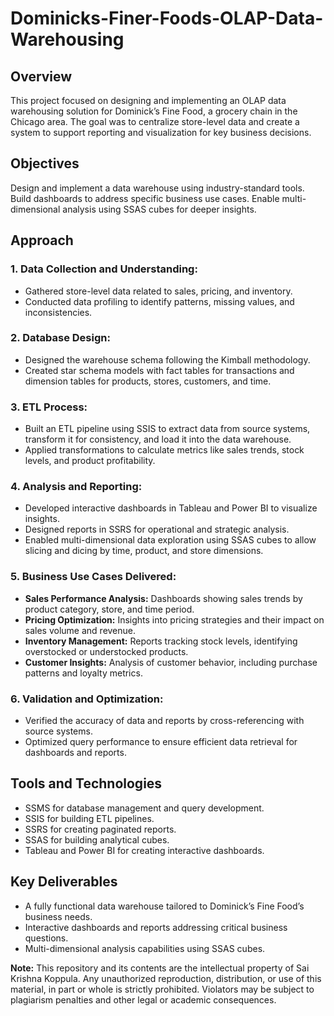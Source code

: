 # Dominicks-Finer-Foods-OLAP-Data-Warehousing

## Overview
This project focused on designing and implementing an OLAP data warehousing solution for Dominick’s Fine Food, a grocery chain in the Chicago area. The goal was to centralize store-level data and create a system to support reporting and visualization for key business decisions.

## Objectives
Design and implement a data warehouse using industry-standard tools.
Build dashboards to address specific business use cases.
Enable multi-dimensional analysis using SSAS cubes for deeper insights.

## Approach
### 1. Data Collection and Understanding:
- Gathered store-level data related to sales, pricing, and inventory.
- Conducted data profiling to identify patterns, missing values, and inconsistencies.
### 2. Database Design:
- Designed the warehouse schema following the Kimball methodology.
- Created star schema models with fact tables for transactions and dimension tables for products, stores, customers, and time.
### 3. ETL Process:
- Built an ETL pipeline using SSIS to extract data from source systems, transform it for consistency, and load it into the data warehouse.
- Applied transformations to calculate metrics like sales trends, stock levels, and product profitability.
### 4. Analysis and Reporting:
- Developed interactive dashboards in Tableau and Power BI to visualize insights.
- Designed reports in SSRS for operational and strategic analysis.
- Enabled multi-dimensional data exploration using SSAS cubes to allow slicing and dicing by time, product, and store dimensions.
### 5. Business Use Cases Delivered:
- **Sales Performance Analysis:** Dashboards showing sales trends by product category, store, and time period.
- **Pricing Optimization:** Insights into pricing strategies and their impact on sales volume and revenue.
- **Inventory Management:** Reports tracking stock levels, identifying overstocked or understocked products.
- **Customer Insights:** Analysis of customer behavior, including purchase patterns and loyalty metrics.
### 6. Validation and Optimization:
- Verified the accuracy of data and reports by cross-referencing with source systems.
- Optimized query performance to ensure efficient data retrieval for dashboards and reports.

## Tools and Technologies
- SSMS for database management and query development.
- SSIS for building ETL pipelines.
- SSRS for creating paginated reports.
- SSAS for building analytical cubes.
- Tableau and Power BI for creating interactive dashboards.

## Key Deliverables
- A fully functional data warehouse tailored to Dominick’s Fine Food’s business needs.
- Interactive dashboards and reports addressing critical business questions.
- Multi-dimensional analysis capabilities using SSAS cubes.


**Note:** This repository and its contents are the intellectual property of Sai Krishna Koppula. Any unauthorized
reproduction, distribution, or use of this material, in part or whole is strictly prohibited. Violators
may be subject to plagiarism penalties and other legal or academic consequences.